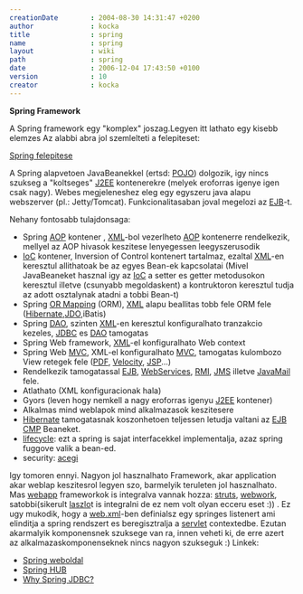 ```yaml
---
creationDate        : 2004-08-30 14:31:47 +0200 
author              : kocka 
title               : spring 
name                : spring 
layout              : wiki 
path                : spring 
date                : 2006-12-04 17:43:50 +0100 
version             : 10 
creator             : kocka 
---
```

__Spring Framework__

A Spring framework egy "komplex" joszag.Legyen itt lathato egy kisebb elemzes
Az alabbi abra jol szemlelteti a felepiteset:

[Spring felepitese](http://www.springframework.org/docs/reference/images/spring-overview.gif)

A Spring alapvetoen JavaBeanekkel (ertsd: [POJO](pojo.html)) dolgozik, igy nincs szukseg a "koltseges" [J2EE](j2ee.html) kontenerekre (melyek eroforras igenye igen csak nagy). Webes megjeleneshez eleg egy egyszeru java alapu webszerver (pl.: Jetty/Tomcat). Funkcionalitasaban joval megelozi az [EJB](EJB.html)-t.

Nehany fontosabb tulajdonsaga:

*   Spring [AOP](AOP.html) kontener , [XML](XML.html)-bol vezerlheto [AOP](AOP.html) kontenerre rendelkezik, mellyel az AOP hivasok keszitese lenyegessen leegyszerusodik
*   [IoC](ioc.html) kontener, Inversion of Control kontenert tartalmaz, ezaltal [XML](XML.html)-en keresztul allithatoak be az egyes Bean-ek kapcsolatai (Mivel JavaBeaneket hasznal igy az [IoC](ioc.html) a setter es getter metodusokon keresztul illetve (csunyabb megoldaskent) a kontruktoron keresztul tudja az adott osztalynak atadni a tobbi Bean-t)
*   Spring [OR Mapping](OR%20Mapping.html) (ORM), [XML](XML.html) alapu beallitas tobb fele ORM fele ([Hibernate](Hibernate.html),[JDO](JDO.html),iBatis)
*   Spring [DAO](DAO.html), szinten [XML](XML.html)-en keresztul konfiguralhato tranzakcio kezeles, [JDBC](JDBC.html) es [DAO](DAO.html) tamogatas
*   Spring Web framework, [XML](XML.html)-el konfiguralhato Web context
*   Spring Web [MVC](MVC.html), XML-el konfiguralhato [MVC](MVC.html), tamogatas kulombozo View retegek fele ([PDF](PDF.html), [Velocity](Velocity.html), [JSP](JSP.html)...)
*   Rendelkezik tamogatassal [EJB](EJB.html), [WebServices](WebServices.html), [RMI](RMI.html), [JMS](JMS.html) illetve [JavaMail](Missing.html) fele.
*   Atlathato (XML konfiguracionak hala)
*   Gyors (leven hogy nemkell a nagy eroforras igenyu [J2EE](j2ee.html) kontener)
*   Alkalmas mind weblapok mind alkalmazasok keszitesere
*   [Hibernate](Hibernate.html) tamogatasnak koszonhetoen teljessen letudja valtani az [EJB](EJB.html) [CMP](CMP.html) Beaneket.
*   [lifecycle](lifecycle.html): ezt a spring is sajat interfacekkel implementalja, azaz spring fuggove valik a bean-ed.
*   security: [acegi](acegi.html)

Igy tomoren ennyi. Nagyon jol hasznalhato Framework, akar application akar weblap keszitesrol legyen szo, barmelyik teruleten jol hasznalhato. Mas [webapp](webapp.html) frameworkok is integralva vannak hozza: [struts](struts.html), [webwork](WebWork.html), satobbi(sikerult [laszlo](Laszlo.html)t is integralni de ez nem volt olyan ecceru eset :))
. Ez ugy mukodik, hogy a [web.xml](Missing.html)-ben definialsz egy springes listenert ami elinditja a spring rendszert es beregisztralja a [servlet](servlet.html) contextedbe. Ezutan akarmalyik komponensnek szuksege van ra, innen veheti ki, de erre azert az alkalmazaskomponenseknek nincs nagyon szukseguk :)
Linkek:

*   [Spring weboldal](http://www.springframework.org/)
*   [Spring HUB](http://springhub.com/)
*   [Why Spring JDBC?](http://today.java.net/pub/a/today/2006/05/09/why-spring-jdbc.html)


